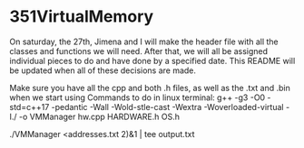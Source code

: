 # 351VirtualMemory
On saturday, the 27th, Jimena and I will make the header file with all the classes and functions we will need.
After that, we will all be assigned individual pieces to do and have done by a specified date. This README will be updated when all of these decisions are made.

Make sure you have all the cpp and both .h files, as well as the .txt and .bin when we start using
Commands to do in linux terminal:
g++ -g3 -O0 -std=c++17 -pedantic -Wall -Wold-stle-cast -Wextra -Woverloaded-virtual -I./ -o VMManager hw.cpp HARDWARE.h OS.h 

./VMManager <addresses.txt 2)&1 | tee output.txt




